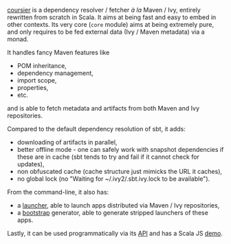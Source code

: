 [coursier](http://github.com/coursier/coursier) is a dependency resolver / fetcher *à la* Maven / Ivy, entirely
rewritten from scratch in Scala. It aims at being fast and easy to embed
in other contexts. Its very core (`core` module) aims at being
extremely pure, and only requires to be fed external data (Ivy / Maven metadata) via a monad.

It handles fancy Maven features like

* POM inheritance,
* dependency management,
* import scope,
* properties,
* etc.

and is able to fetch metadata and artifacts from both Maven and Ivy repositories.

Compared to the default dependency resolution of sbt, it adds:

* downloading of artifacts in parallel,
* better offline mode - one can safely work with snapshot dependencies if these are in cache (sbt tends to try and fail if it cannot check for updates),
* non obfuscated cache (cache structure just mimicks the URL it caches),
* no global lock (no "Waiting for ~/.ivy2/.sbt.ivy.lock to be available").

From the command-line, it also has:
* a [launcher](https://github.com/coursier/coursier#launch), able to launch apps distributed via Maven / Ivy repositories,
* a [bootstrap](https://github.com/coursier/coursier#bootstrap) generator, able to generate stripped launchers of these apps.

Lastly, it can be used programmatically via its [API](https://github.com/coursier/coursier#api) and has a Scala JS [demo](https://github.com/coursier/coursier#scala-js-demo).
